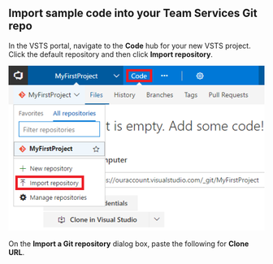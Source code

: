 ## Import sample code into your Team Services Git repo

In the VSTS portal, navigate to the **Code** hub for your new VSTS project. Click the default repository and then click **Import repository**.

![Screenshot showing menu item to import a repository](_img/import-repository-menu-item.png)

On the **Import a Git repository** dialog box, paste the following for **Clone URL**.
